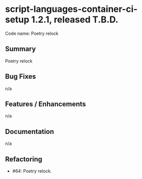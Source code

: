 # script-languages-container-ci-setup 1.2.1, released T.B.D.

Code name: Poetry relock

## Summary

Poetry relock

## Bug Fixes

n/a

## Features / Enhancements

n/a

## Documentation

n/a

## Refactoring

 - #64: Poetry relock.
